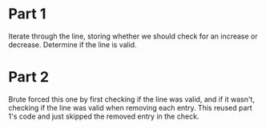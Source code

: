 <h1>Part 1</h1>
Iterate through the line, storing whether we should check for an increase or decrease. Determine if the line is valid.

<h1>Part 2</h1>
Brute forced this one by first checking if the line was valid, and if it wasn't, checking if the line was valid when removing each entry. This reused part 1's code and just skipped the removed entry in the check.